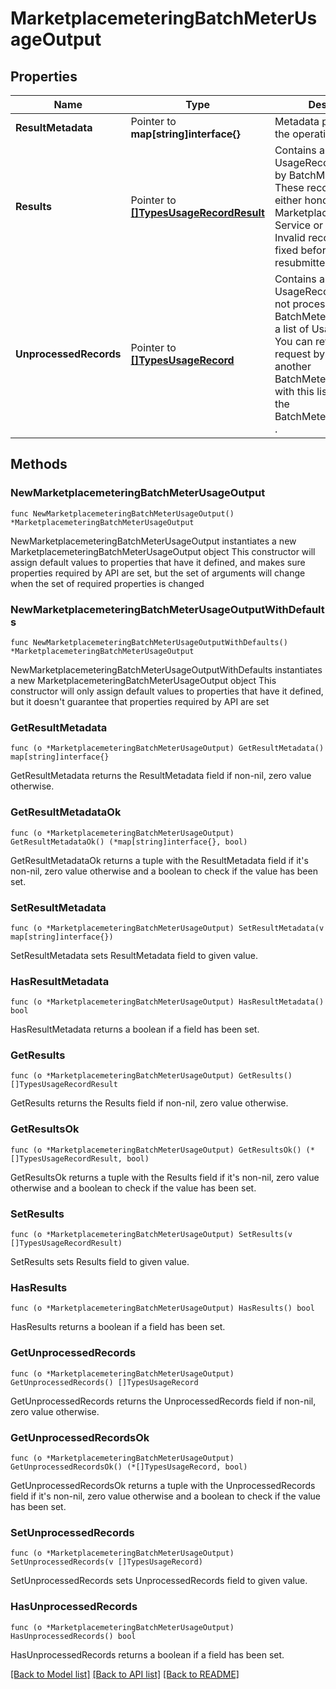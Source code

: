 # MarketplacemeteringBatchMeterUsageOutput

## Properties

Name | Type | Description | Notes
------------ | ------------- | ------------- | -------------
**ResultMetadata** | Pointer to **map[string]interface{}** | Metadata pertaining to the operation&#39;s result. | [optional] 
**Results** | Pointer to [**[]TypesUsageRecordResult**](TypesUsageRecordResult.md) | Contains all UsageRecords processed by BatchMeterUsage . These records were either honored by AWS Marketplace Metering Service or were invalid. Invalid records should be fixed before being resubmitted. | [optional] 
**UnprocessedRecords** | Pointer to [**[]TypesUsageRecord**](TypesUsageRecord.md) | Contains all UsageRecords that were not processed by BatchMeterUsage . This is a list of UsageRecords . You can retry the failed request by making another BatchMeterUsage call with this list as input in the BatchMeterUsageRequest . | [optional] 

## Methods

### NewMarketplacemeteringBatchMeterUsageOutput

`func NewMarketplacemeteringBatchMeterUsageOutput() *MarketplacemeteringBatchMeterUsageOutput`

NewMarketplacemeteringBatchMeterUsageOutput instantiates a new MarketplacemeteringBatchMeterUsageOutput object
This constructor will assign default values to properties that have it defined,
and makes sure properties required by API are set, but the set of arguments
will change when the set of required properties is changed

### NewMarketplacemeteringBatchMeterUsageOutputWithDefaults

`func NewMarketplacemeteringBatchMeterUsageOutputWithDefaults() *MarketplacemeteringBatchMeterUsageOutput`

NewMarketplacemeteringBatchMeterUsageOutputWithDefaults instantiates a new MarketplacemeteringBatchMeterUsageOutput object
This constructor will only assign default values to properties that have it defined,
but it doesn't guarantee that properties required by API are set

### GetResultMetadata

`func (o *MarketplacemeteringBatchMeterUsageOutput) GetResultMetadata() map[string]interface{}`

GetResultMetadata returns the ResultMetadata field if non-nil, zero value otherwise.

### GetResultMetadataOk

`func (o *MarketplacemeteringBatchMeterUsageOutput) GetResultMetadataOk() (*map[string]interface{}, bool)`

GetResultMetadataOk returns a tuple with the ResultMetadata field if it's non-nil, zero value otherwise
and a boolean to check if the value has been set.

### SetResultMetadata

`func (o *MarketplacemeteringBatchMeterUsageOutput) SetResultMetadata(v map[string]interface{})`

SetResultMetadata sets ResultMetadata field to given value.

### HasResultMetadata

`func (o *MarketplacemeteringBatchMeterUsageOutput) HasResultMetadata() bool`

HasResultMetadata returns a boolean if a field has been set.

### GetResults

`func (o *MarketplacemeteringBatchMeterUsageOutput) GetResults() []TypesUsageRecordResult`

GetResults returns the Results field if non-nil, zero value otherwise.

### GetResultsOk

`func (o *MarketplacemeteringBatchMeterUsageOutput) GetResultsOk() (*[]TypesUsageRecordResult, bool)`

GetResultsOk returns a tuple with the Results field if it's non-nil, zero value otherwise
and a boolean to check if the value has been set.

### SetResults

`func (o *MarketplacemeteringBatchMeterUsageOutput) SetResults(v []TypesUsageRecordResult)`

SetResults sets Results field to given value.

### HasResults

`func (o *MarketplacemeteringBatchMeterUsageOutput) HasResults() bool`

HasResults returns a boolean if a field has been set.

### GetUnprocessedRecords

`func (o *MarketplacemeteringBatchMeterUsageOutput) GetUnprocessedRecords() []TypesUsageRecord`

GetUnprocessedRecords returns the UnprocessedRecords field if non-nil, zero value otherwise.

### GetUnprocessedRecordsOk

`func (o *MarketplacemeteringBatchMeterUsageOutput) GetUnprocessedRecordsOk() (*[]TypesUsageRecord, bool)`

GetUnprocessedRecordsOk returns a tuple with the UnprocessedRecords field if it's non-nil, zero value otherwise
and a boolean to check if the value has been set.

### SetUnprocessedRecords

`func (o *MarketplacemeteringBatchMeterUsageOutput) SetUnprocessedRecords(v []TypesUsageRecord)`

SetUnprocessedRecords sets UnprocessedRecords field to given value.

### HasUnprocessedRecords

`func (o *MarketplacemeteringBatchMeterUsageOutput) HasUnprocessedRecords() bool`

HasUnprocessedRecords returns a boolean if a field has been set.


[[Back to Model list]](../README.md#documentation-for-models) [[Back to API list]](../README.md#documentation-for-api-endpoints) [[Back to README]](../README.md)


